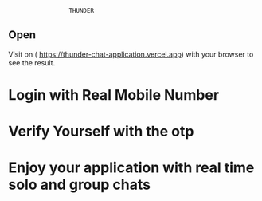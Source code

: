                      THUNDER

## Open

Visit on   ( https://thunder-chat-application.vercel.app)    with your browser to see the result.

# Login with Real Mobile Number

# Verify Yourself with the otp

# Enjoy your application with real time solo and group chats



